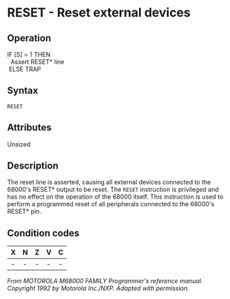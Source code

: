 # RESET - Reset external devices

## Operation
IF [S] = 1 THEN<br/>
&nbsp;&nbsp;Assert RESET* line<br/>
&nbsp;ELSE TRAP

## Syntax
```assembly
RESET
```

## Attributes
Unsized

## Description
The reset line is asserted, causing all external devices connected
to the 68000's RESET* output to be reset. The `RESET` instruction is
privileged and has no effect on the operation of the 68000 itself.
This instruction is used to perform a programmed reset of all
peripherals connected to the 68000's RESET* pin.

## Condition codes
|X|N|Z|V|C|
|--|--|--|--|--|
|-|-|-|-|-|

*From MOTOROLA M68000 FAMILY Programmer's reference manual. Copyright 1992 by Motorola Inc./NXP. Adapted with permission.*
